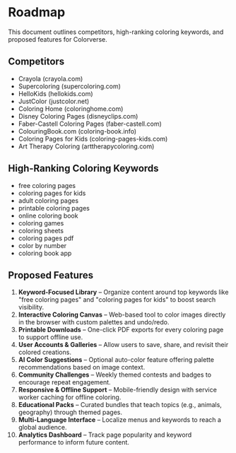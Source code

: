 # Roadmap

This document outlines competitors, high-ranking coloring keywords, and proposed features for Colorverse.

## Competitors
- Crayola (crayola.com)
- Supercoloring (supercoloring.com)
- HelloKids (hellokids.com)
- JustColor (justcolor.net)
- Coloring Home (coloringhome.com)
- Disney Coloring Pages (disneyclips.com)
- Faber-Castell Coloring Pages (faber-castell.com)
- ColouringBook.com (coloring-book.info)
- Coloring Pages for Kids (coloring-pages-kids.com)
- Art Therapy Coloring (arttherapycoloring.com)

## High-Ranking Coloring Keywords
- free coloring pages
- coloring pages for kids
- adult coloring pages
- printable coloring pages
- online coloring book
- coloring games
- coloring sheets
- coloring pages pdf
- color by number
- coloring book app

## Proposed Features
1. **Keyword-Focused Library** – Organize content around top keywords like "free coloring pages" and "coloring pages for kids" to boost search visibility.
2. **Interactive Coloring Canvas** – Web-based tool to color images directly in the browser with custom palettes and undo/redo.
3. **Printable Downloads** – One-click PDF exports for every coloring page to support offline use.
4. **User Accounts & Galleries** – Allow users to save, share, and revisit their colored creations.
5. **AI Color Suggestions** – Optional auto-color feature offering palette recommendations based on image context.
6. **Community Challenges** – Weekly themed contests and badges to encourage repeat engagement.
7. **Responsive & Offline Support** – Mobile-friendly design with service worker caching for offline coloring.
8. **Educational Packs** – Curated bundles that teach topics (e.g., animals, geography) through themed pages.
9. **Multi-Language Interface** – Localize menus and keywords to reach a global audience.
10. **Analytics Dashboard** – Track page popularity and keyword performance to inform future content.

